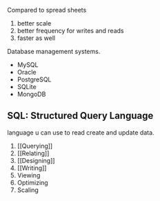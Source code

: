 Compared to spread sheets
1. better scale
2. better frequency for writes and reads
3. faster as well


Database management systems.
- MySQL
- Oracle
- PostgreSQL
- SQLite
- MongoDB


## SQL: Structured Query Language
language u can use to read create and update data. 
1. [[Querying]]
2. [[Relating]]
3. [[Designing]]
4. [[Writing]]
5. Viewing
6. Optimizing
7. Scaling